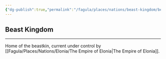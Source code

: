```yaml
---
{"dg-publish":true,"permalink":"/fagula/places/nations/beast-kingdom/beast-kingdom/"}
---
```


Beast Kingdom
--
___
Home of the beastkin, current under control by [[Fagula/Places/Nations/Elonia/The Empire of Elonia\|The Empire of Elonia]].